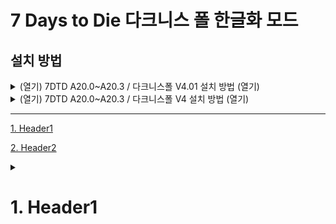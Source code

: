 # 7 Days to Die 다크니스 폴 한글화 모드

## 설치 방법

<details><summary>(열기) 7DTD A20.0~A20.3 / 다크니스폴 V4.01 설치 방법 (열기)</summary>

<br/>

1. GitHub 우측 Release로 가서 최신 버전의 zip 파일을 받으세요
     * 다운로드 링크: 
2. 7 Days to Die 설치 폴더로 이동
3. 압축 파일을 열어서 Mods 폴더를 7 Daysto Die 설치 폴더에 압축 해제
4. Mods 폴더로 이동
5. 0-DarknessFallsCore_Koreana, 3-DF-BdubsVehicles_Koreana라는 폴더가 나오면 게임 실행. (실행 중이었으면 종료 후 재실행)  

---

</details>

<details><summary>(열기) 7DTD A20.0~A20.3 / 다크니스폴 V4 설치 방법 (열기)</summary>

<br/>

1. GitHub 우측 Release로 가서 최신 버전의 zip 파일을 받으세요
    * 다운로드 링크: [DarknessFalls_Koreana.zip](https://github.com/Zuxico3219-Gmail/Darkness-Falls-Koreana/releases/download/7d2d-darknessfalls/DarknessFalls_Koreana.zip)
2. 7 Days to Die 설치 폴더로 이동
3. 압축 파일을 열어서 Mods 폴더를 7 Daysto Die 설치 폴더에 압축 해제
4. Mods 폴더로 이동
5. 0-DarknessFallsCore_Koreana, 3-DF-BdubsVehicles_Koreana라는 폴더가 나오면 게임 실행. (실행 중이었으면 종료 후 재실행)  

</details>


---


[1. Header1](#1-Header1)

[2. Header2](#11-Header2)

<details><summary><h1>1. Header1</h1></summary> 

  * 1
  * 2
  * 3
  * 4
  * 5
  * 6
  * 7
  * 8
  * 9
  * 10
  * 11
  * 12
  * 13
  * 14
  * 15
  * 16
  * 17
  
 <details>
 <summary><h2>1.1 Header2</h2></summary>

   * 1
  * 2
  * 3
  * 4
  * 5
  * 6
  * 7
  * 8
  * 9
  * 10
  * 11
  * 12
  * 13
  * 14
  * 15
  * 16
  * 17
 
  </details>
 
</details>
